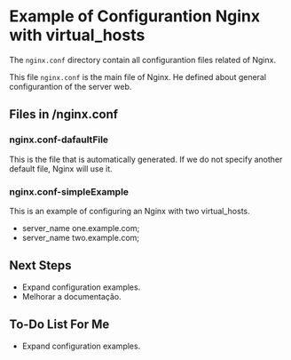 # Example of Configurantion Nginx with virtual_hosts

The `nginx.conf` directory contain all configurantion files related of Nginx.

This file `nginx.conf` is the main file of Nginx. He defined about general configurantion of the server web.

## Files in /nginx.conf

### nginx.conf-dafaultFile

This is the file that is automatically generated. If we do not specify another default file, Nginx will use it.

### nginx.conf-simpleExample

This is an example of configuring an Nginx with two virtual_hosts.

- server_name one.example.com;
- server_name two.example.com;

## Next Steps

- Expand configuration examples.
- Melhorar a documentação.

## To-Do List For Me

- Expand configuration examples.

